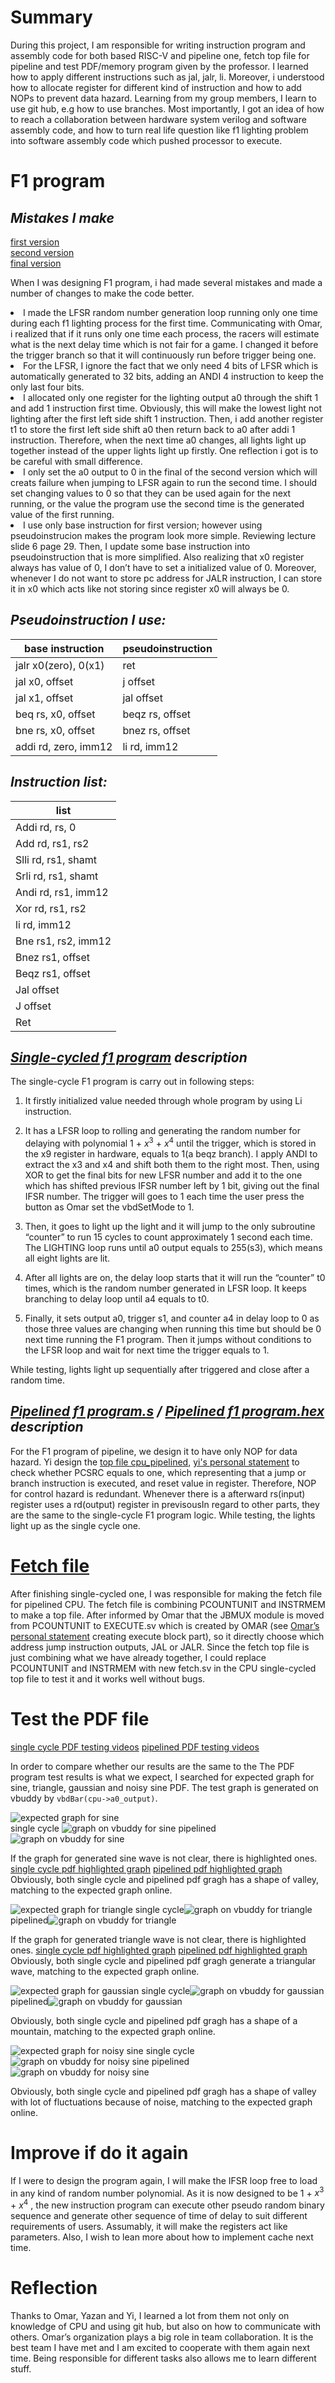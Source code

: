 **Summary**
===============
During this project, I am responsible for writing instruction program and assembly code for both based RISC-V and pipeline one, fetch top file for pipeline and test PDF/memory program given by the professor. I learned how to apply different instructions such as jal, jalr, li. Moreover, i understood how to allocate register for different kind of instruction and how to add NOPs to prevent data hazard. Learning from my group members, I learn to use git hub, e.g how to use branches. Most importantly, I got an idea of how to reach a collaboration between hardware system verilog and software assembly code, and how to turn real life question like f1 lighting problem into software assembly code which pushed processor to execute.

**F1 program**
===============
*Mistakes I make*
---
[first version](https://github.com/EIE2-IAC-Labs/iac-riscv-cw-30/commit/b729439c5efaafb7403d7246b0daee35be9df5a9)       
[second version](https://github.com/EIE2-IAC-Labs/iac-riscv-cw-30/commit/3e5111693d40770459a0d84224b31ceccd3720a9)    
[final version](https://github.com/EIE2-IAC-Labs/iac-riscv-cw-30/commit/2a080f7dbeb930370d448e8442b5645e9184811e)


When I was designing F1 program, i had made several mistakes and made a number of changes to make the code better. 

<li>I made the LFSR random number generation loop running only one time during each f1 lighting process for the first time. Communicating with Omar, i realized that if it runs only one time each process, the racers will estimate what is the next delay time which is not fair for a game. I changed it before the trigger branch so that it will continuously run before trigger being one.</li>

<li>For the LFSR, I ignore the fact that we only need 4 bits of LFSR which is automatically generated to 32 bits, adding an ANDI 4 instruction to keep the only last four bits.</li>

<li>I allocated only one register for the lighting output a0 through the shift 1 and add 1 instruction first time. Obviously, this will make the lowest light not lighting after the first left side shift 1 instruction. Then, i add another register t1 to store the first left side shift a0 then return back to a0 after addi 1 instruction. Therefore, when the next time a0 changes, all lights light up together instead of the upper lights light up firstly. One reflection i got is to be careful with small difference.</li>

<li>I only set the a0 output to 0 in the final of the second version which will creats failure when jumping to LFSR again to run the second time. I should set changing values to 0 so that they can be used again for the next running, or the value the program use the second time is the generated value of the first running.</li>

<li>I use only base instruction for first version; however using pseudoinstrucion makes the program look more simple. Reviewing lecture slide 6 page 29. Then, I update some base instruction into pseudoinstruction that is more simplified. Also realizing that x0 register always has value of 0, I don’t have to set a initialized value of 0. Moreover, whenever I do not want to store pc address for JALR instruction, I can store it in x0 which acts like not storing since register x0 will always be 0.</li>

*Pseudoinstruction I use:*
---

| base instruction | pseudoinstruction |
| ----------- | ----------- |
| jalr x0(zero), 0(x1) | ret |
| jal x0, offset | j offset |
| jal x1, offset | jal offset |
| beq rs, x0, offset | beqz rs, offset |
| bne rs, x0, offset | bnez rs, offset |
| addi  rd, zero, imm12 | li rd, imm12 |


*Instruction list:*   
--- 
|list|
| ----- | 
| Addi rd, rs, 0 |
| Add  rd, rs1, rs2 |
| Slli  rd, rs1, shamt |
| Srli  rd, rs1, shamt |
| Andi  rd, rs1, imm12 |
| Xor  rd, rs1, rs2 |
| li rd, imm12 |
| Bne  rs1, rs2, imm12 |
| Bnez  rs1, offset |
| Beqz  rs1, offset |
| Jal  offset |
| J offset |
| Ret |

*[Single-cycled f1 program](https://github.com/EIE2-IAC-Labs/iac-riscv-cw-30/commit/2a080f7dbeb930370d448e8442b5645e9184811e) description*
---

The single-cycle F1 program is carry out in following steps:

1. It firstly initialized value needed through whole program by using Li instruction.

2. It has a LFSR loop to rolling and generating the random number for delaying with polynomial 1 + $x^3$ + $x^4$  until the trigger, which is stored in the x9 register in hardware, equals to 1(a beqz branch). I apply ANDI to extract the x3 and x4 and shift both them to the right most. Then, using XOR to get the final bits for new LFSR number and add it to the one which has shifted previous IFSR number left by 1 bit, giving out the final IFSR number. The trigger will goes to 1 each time the user press the button as Omar set the vbdSetMode to 1.

3. Then, it goes to light up the light and it will jump to the only subroutine “counter” to run 15 cycles to count approximately 1 second each time. The LIGHTING loop runs until a0 output equals to 255(s3), which means all eight lights are lit.

4. After all lights are on, the delay loop starts that it will run the “counter” t0 times, which is the random number  generated in LFSR loop. It keeps branching to delay loop until a4 equals to t0.

5. Finally, it sets output a0, trigger s1, and counter a4 in delay loop to 0 as those three values are changing when running this time but should be 0 next time running the F1 program. Then it jumps without conditions to the LFSR loop and wait for next time the trigger equals to 1.

While testing, lights light up sequentially after triggered and close after a random time.

*[Pipelined f1 program.s](https://github.com/EIE2-IAC-Labs/iac-riscv-cw-30/commit/c36f099e80862f1d37aeb35fbb8289a7ac0aaccd) / [Pipelined f1 program.hex](https://github.com/EIE2-IAC-Labs/iac-riscv-cw-30/commit/c9d345aec947b4e34a7931bd814e76b62fe8d42d) description*
---

For the F1 program of pipeline, we design it to have only NOP for data hazard. Yi design the [top file cpu_pipelined](https://github.com/EIE2-IAC-Labs/iac-riscv-cw-30/commit/6784647e81bda93975e9b77a5be15296729e5d90), [yi's personal statement](https://github.com/EIE2-IAC-Labs/iac-riscv-cw-30/blob/main/Yi%20Zhang's%20Personal%20Statement.md) to check whether PCSRC equals to one, which representing that a jump or branch instruction is executed, and reset value in register. Therefore, NOP for control hazard is redundant. Whenever there is a afterward rs(input) register uses a rd(output) register in previsousIn regard to other parts, they are the same to the single-cycle F1 program logic. While testing, the lights light up as the single cycle one.

**[Fetch file](https://github.com/EIE2-IAC-Labs/iac-riscv-cw-30/commit/7ba581c5911c501cff88eaf138a18b861f359f99)**
===============

After finishing single-cycled one, I was responsible for making the fetch file for pipelined CPU. The fetch file is combining PCOUNTUNIT and INSTRMEM to make a top file. After informed by Omar that the JBMUX module is moved from PCOUNTUNIT to EXECUTE.sv which is created by OMAR (see [Omar’s personal statement](https://github.com/EIE2-IAC-Labs/iac-riscv-cw-30/blob/main/Omar_Alkhatib_Personal_Statement.md) creating execute block part), so it directly choose which address jump instruction outputs, JAL or JALR.  Since the fetch top file is just combining what we have already together, I could replace PCOUNTUNIT and INSTRMEM with new fetch.sv in the CPU single-cycled top file to test it and it works well without bugs.

**Test the PDF file** 
===============
[single cycle PDF testing videos](https://github.com/EIE2-IAC-Labs/iac-riscv-cw-30/tree/main/test%20for%20cpu/singlecyled%20PDF%20reference%20test)
[pipelined PDF testing videos](https://github.com/EIE2-IAC-Labs/iac-riscv-cw-30/tree/main/test%20for%20cpu/pipelined%20PDF%20reference%20test)

In order to compare whether our results are the same to the The PDF program test results is what we expect, I searched for expected graph for sine, triangle, gaussian and noisy sine PDF. The test graph is generated on vbuddy by <code>vbdBar(cpu->a0_output)</code>.


![expected graph for sine](https://github.com/EIE2-IAC-Labs/iac-riscv-cw-30/blob/main/image/expected%20pdf%20images/sine%20PDF%20graph.jpeg)   
single cycle ![graph on vbuddy for sine](https://github.com/EIE2-IAC-Labs/iac-riscv-cw-30/blob/main/image/tested%20images%20for%20single%20cycle%20pdf/sine%20pdf.jpeg)
pipelined ![graph on vbuddy for sine](https://github.com/EIE2-IAC-Labs/iac-riscv-cw-30/blob/main/image/tested%20images%20for%20pipelined%20pdf/sine%20pdf.jpeg)

If the graph for generated sine wave is not clear, there is highlighted ones. [single cycle pdf highlighted graph](https://github.com/EIE2-IAC-Labs/iac-riscv-cw-30/blob/main/image/pdf%20images%20with%20highlight/single%20cycle%20sine%20pdf.jpeg) [pipelined pdf highlighted graph](https://github.com/EIE2-IAC-Labs/iac-riscv-cw-30/blob/main/image/pdf%20images%20with%20highlight/pipelined%20sine%20pdf.jpeg) Obviously, both single cycle and pipelined pdf gragh has a shape of valley, matching to the expected graph online. 



![expected graph for triangle](https://github.com/EIE2-IAC-Labs/iac-riscv-cw-30/blob/main/image/expected%20pdf%20images/triangle%20PDF%20graph.jpeg)
single cycle![graph on vbuddy for triangle](https://github.com/EIE2-IAC-Labs/iac-riscv-cw-30/blob/main/image/tested%20images%20for%20single%20cycle%20pdf/triangle%20pdf.jpeg) 
pipelined![graph on vbuddy for triangle](https://github.com/EIE2-IAC-Labs/iac-riscv-cw-30/blob/main/image/tested%20images%20for%20pipelined%20pdf/triangle%20pdf.jpeg) 

If the graph for generated triangle wave is not clear, there is highlighted ones. [single cycle pdf highlighted graph](https://github.com/EIE2-IAC-Labs/iac-riscv-cw-30/blob/main/image/pdf%20images%20with%20highlight/single%20cycle%20triangle%20pdf.jpeg) [pipelined pdf highlighted graph](https://github.com/EIE2-IAC-Labs/iac-riscv-cw-30/blob/main/image/pdf%20images%20with%20highlight/pipelined%20triangle%20pdf.jpeg) Obviously, both single cycle and pipelined pdf gragh generate a triangular wave, matching to the expected graph online.




![expected graph for gaussian](https://github.com/EIE2-IAC-Labs/iac-riscv-cw-30/blob/main/image/expected%20pdf%20images/gaussian%20PDF%20graph.jpeg)
single cycle![graph on vbuddy for gaussian](https://github.com/EIE2-IAC-Labs/iac-riscv-cw-30/blob/main/image/tested%20images%20for%20single%20cycle%20pdf/gaussian%20pdf.jpeg) 
pipelined![graph on vbuddy for gaussian](https://github.com/EIE2-IAC-Labs/iac-riscv-cw-30/blob/main/image/tested%20images%20for%20pipelined%20pdf/gaussian%20pdf.jpeg) 

Obviously, both single cycle and pipelined pdf gragh has a shape of a mountain, matching to the expected graph online.




![expected graph for noisy sine](https://github.com/EIE2-IAC-Labs/iac-riscv-cw-30/blob/main/image/expected%20pdf%20images/noisy%20sine%20PDF%20graph.jpeg) 
single cycle![graph on vbuddy for noisy sine](https://github.com/EIE2-IAC-Labs/iac-riscv-cw-30/blob/main/image/tested%20images%20for%20single%20cycle%20pdf/noisy%20pdf.jpeg)
pipelined![graph on vbuddy for noisy sine](https://github.com/EIE2-IAC-Labs/iac-riscv-cw-30/blob/main/image/tested%20images%20for%20pipelined%20pdf/noisy%20sine%20pdf.jpeg)

Obviously, both single cycle and pipelined pdf gragh has a shape of valley with lot of fluctuations because of noise, matching to the expected graph online.


**Improve if do it again**
===============

If I were to design the program again, I will make the IFSR loop free to load in any kind of random number polynomial. As it is now designed to be 1 + $x^3$ + $x^4$ , the new instruction program can execute other pseudo random binary sequence and generate other sequence of time of delay to suit different requirements of users. Assumably, it will make the registers act like parameters. Also, I wish to lean more about how to implement cache next time.

**Reflection**
===============

Thanks to Omar, Yazan and Yi, I learned a lot from them not only on knowledge of CPU and using git hub, but also on how to communicate with others. Omar’s organization plays a big role in team collaboration. It is the best team I have met and I am excited to cooperate with them again next time. Being responsible for different tasks also allows me to learn different stuff.

